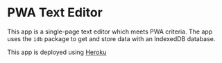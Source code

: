 # PWA Text Editor

This app is a single-page text editor which meets PWA criteria. The app uses the `idb` package to get and store data with an IndexedDB database.

This app is deployed using [Heroku]()
